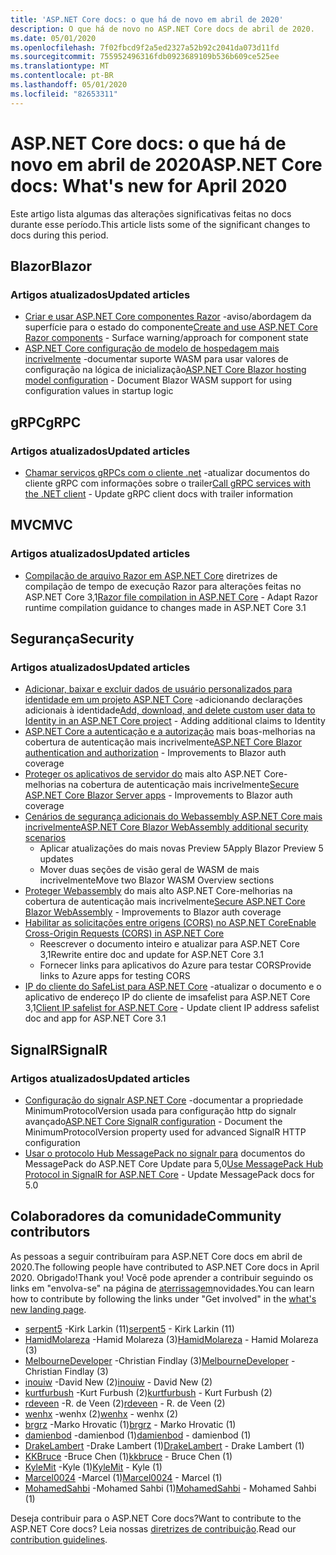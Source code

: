 ```yaml
---
title: 'ASP.NET Core docs: o que há de novo em abril de 2020'
description: O que há de novo no ASP.NET Core docs de abril de 2020.
ms.date: 05/01/2020
ms.openlocfilehash: 7f02fbcd9f2a5ed2327a52b92c2041da073d11fd
ms.sourcegitcommit: 755952496316fdb0923689109b536b609ce525ee
ms.translationtype: MT
ms.contentlocale: pt-BR
ms.lasthandoff: 05/01/2020
ms.locfileid: "82653311"
---
```

# <a name="aspnet-core-docs-whats-new-for-april-2020"></a><span data-ttu-id="1fe51-103">ASP.NET Core docs: o que há de novo em abril de 2020</span><span class="sxs-lookup"><span data-stu-id="1fe51-103">ASP.NET Core docs: What's new for April 2020</span></span>

<span data-ttu-id="1fe51-104">Este artigo lista algumas das alterações significativas feitas no docs durante esse período.</span><span class="sxs-lookup"><span data-stu-id="1fe51-104">This article lists some of the significant changes to docs during this period.</span></span>

## <a name="blazor"></a><span data-ttu-id="1fe51-105">Blazor</span><span class="sxs-lookup"><span data-stu-id="1fe51-105">Blazor</span></span>

### <a name="updated-articles"></a><span data-ttu-id="1fe51-106">Artigos atualizados</span><span class="sxs-lookup"><span data-stu-id="1fe51-106">Updated articles</span></span>

- <span data-ttu-id="1fe51-107">[Criar e usar ASP.NET Core componentes Razor](../blazor/components.md) -aviso/abordagem da superfície para o estado do componente</span><span class="sxs-lookup"><span data-stu-id="1fe51-107">[Create and use ASP.NET Core Razor components](../blazor/components.md) - Surface warning/approach for component state</span></span>
- <span data-ttu-id="1fe51-108">[ASP.NET Core configuração de modelo de hospedagem mais incrivelmente](../blazor/hosting-model-configuration.md) -documentar suporte WASM para usar valores de configuração na lógica de inicialização</span><span class="sxs-lookup"><span data-stu-id="1fe51-108">[ASP.NET Core Blazor hosting model configuration](../blazor/hosting-model-configuration.md) - Document Blazor WASM support for using configuration values in startup logic</span></span>

## <a name="grpc"></a><span data-ttu-id="1fe51-109">gRPC</span><span class="sxs-lookup"><span data-stu-id="1fe51-109">gRPC</span></span>

### <a name="updated-articles"></a><span data-ttu-id="1fe51-110">Artigos atualizados</span><span class="sxs-lookup"><span data-stu-id="1fe51-110">Updated articles</span></span>

- <span data-ttu-id="1fe51-111">[Chamar serviços gRPCs com o cliente .net](../grpc/client.md) -atualizar documentos do cliente gRPC com informações sobre o trailer</span><span class="sxs-lookup"><span data-stu-id="1fe51-111">[Call gRPC services with the .NET client](../grpc/client.md) - Update gRPC client docs with trailer information</span></span>

## <a name="mvc"></a><span data-ttu-id="1fe51-112">MVC</span><span class="sxs-lookup"><span data-stu-id="1fe51-112">MVC</span></span>

### <a name="updated-articles"></a><span data-ttu-id="1fe51-113">Artigos atualizados</span><span class="sxs-lookup"><span data-stu-id="1fe51-113">Updated articles</span></span>

- <span data-ttu-id="1fe51-114">[Compilação de arquivo Razor em ASP.NET Core](../mvc/views/view-compilation.md) diretrizes de compilação de tempo de execução Razor para alterações feitas no ASP.NET Core 3,1</span><span class="sxs-lookup"><span data-stu-id="1fe51-114">[Razor file compilation in ASP.NET Core](../mvc/views/view-compilation.md) - Adapt Razor runtime compilation guidance to changes made in ASP.NET Core 3.1</span></span>

## <a name="security"></a><span data-ttu-id="1fe51-115">Segurança</span><span class="sxs-lookup"><span data-stu-id="1fe51-115">Security</span></span>

### <a name="updated-articles"></a><span data-ttu-id="1fe51-116">Artigos atualizados</span><span class="sxs-lookup"><span data-stu-id="1fe51-116">Updated articles</span></span>

- <span data-ttu-id="1fe51-117">[Adicionar, baixar e excluir dados de usuário personalizados para identidade em um projeto ASP.NET Core](../security/authentication/add-user-data.md) -adicionando declarações adicionais à identidade</span><span class="sxs-lookup"><span data-stu-id="1fe51-117">[Add, download, and delete custom user data to Identity in an ASP.NET Core project](../security/authentication/add-user-data.md) - Adding additional claims to Identity</span></span>
- <span data-ttu-id="1fe51-118">[ASP.NET Core a autenticação e a autorização](../security/blazor/index.md) mais boas-melhorias na cobertura de autenticação mais incrivelmente</span><span class="sxs-lookup"><span data-stu-id="1fe51-118">[ASP.NET Core Blazor authentication and authorization](../security/blazor/index.md) - Improvements to Blazor auth coverage</span></span>
- <span data-ttu-id="1fe51-119">[Proteger os aplicativos de servidor do](../security/blazor/server.md) mais alto ASP.NET Core-melhorias na cobertura de autenticação mais incrivelmente</span><span class="sxs-lookup"><span data-stu-id="1fe51-119">[Secure ASP.NET Core Blazor Server apps](../security/blazor/server.md) - Improvements to Blazor auth coverage</span></span>
- [<span data-ttu-id="1fe51-120">Cenários de segurança adicionais do Webassembly ASP.NET Core mais incrivelmente</span><span class="sxs-lookup"><span data-stu-id="1fe51-120">ASP.NET Core Blazor WebAssembly additional security scenarios</span></span>](../security/blazor/webassembly/additional-scenarios.md)
  - <span data-ttu-id="1fe51-121">Aplicar atualizações do mais novas Preview 5</span><span class="sxs-lookup"><span data-stu-id="1fe51-121">Apply Blazor Preview 5 updates</span></span>
  - <span data-ttu-id="1fe51-122">Mover duas seções de visão geral de WASM de mais incrivelmente</span><span class="sxs-lookup"><span data-stu-id="1fe51-122">Move two Blazor WASM Overview sections</span></span>
- <span data-ttu-id="1fe51-123">[Proteger Webassembly](../security/blazor/webassembly/index.md) do mais alto ASP.NET Core-melhorias na cobertura de autenticação mais incrivelmente</span><span class="sxs-lookup"><span data-stu-id="1fe51-123">[Secure ASP.NET Core Blazor WebAssembly](../security/blazor/webassembly/index.md) - Improvements to Blazor auth coverage</span></span>
- [<span data-ttu-id="1fe51-124">Habilitar as solicitações entre origens (CORS) no ASP.NET Core</span><span class="sxs-lookup"><span data-stu-id="1fe51-124">Enable Cross-Origin Requests (CORS) in ASP.NET Core</span></span>](../security/cors.md)
  - <span data-ttu-id="1fe51-125">Reescrever o documento inteiro e atualizar para ASP.NET Core 3,1</span><span class="sxs-lookup"><span data-stu-id="1fe51-125">Rewrite entire doc and update for ASP.NET Core 3.1</span></span>
  - <span data-ttu-id="1fe51-126">Fornecer links para aplicativos do Azure para testar CORS</span><span class="sxs-lookup"><span data-stu-id="1fe51-126">Provide links to Azure apps for testing CORS</span></span>
- <span data-ttu-id="1fe51-127">[IP do cliente do SafeList para ASP.NET Core](../security/ip-safelist.md) -atualizar o documento e o aplicativo de endereço IP do cliente de imsafelist para ASP.NET Core 3,1</span><span class="sxs-lookup"><span data-stu-id="1fe51-127">[Client IP safelist for ASP.NET Core](../security/ip-safelist.md) - Update client IP address safelist doc and app for ASP.NET Core 3.1</span></span>

## <a name="signalr"></a><span data-ttu-id="1fe51-128">SignalR</span><span class="sxs-lookup"><span data-stu-id="1fe51-128">SignalR</span></span>

### <a name="updated-articles"></a><span data-ttu-id="1fe51-129">Artigos atualizados</span><span class="sxs-lookup"><span data-stu-id="1fe51-129">Updated articles</span></span>

- <span data-ttu-id="1fe51-130">[Configuração do signalr ASP.NET Core](../signalr/configuration.md) -documentar a propriedade MinimumProtocolVersion usada para configuração http do signalr avançado</span><span class="sxs-lookup"><span data-stu-id="1fe51-130">[ASP.NET Core SignalR configuration](../signalr/configuration.md) - Document the MinimumProtocolVersion property used for advanced SignalR HTTP configuration</span></span>
- <span data-ttu-id="1fe51-131">[Usar o protocolo Hub MessagePack no signalr para](../signalr/messagepackhubprotocol.md) documentos do MessagePack do ASP.NET Core Update para 5,0</span><span class="sxs-lookup"><span data-stu-id="1fe51-131">[Use MessagePack Hub Protocol in SignalR for ASP.NET Core](../signalr/messagepackhubprotocol.md) - Update MessagePack docs for 5.0</span></span>

## <a name="community-contributors"></a><span data-ttu-id="1fe51-132">Colaboradores da comunidade</span><span class="sxs-lookup"><span data-stu-id="1fe51-132">Community contributors</span></span>

<span data-ttu-id="1fe51-133">As pessoas a seguir contribuíram para ASP.NET Core docs em abril de 2020.</span><span class="sxs-lookup"><span data-stu-id="1fe51-133">The following people have contributed to ASP.NET Core docs in April 2020.</span></span> <span data-ttu-id="1fe51-134">Obrigado!</span><span class="sxs-lookup"><span data-stu-id="1fe51-134">Thank you!</span></span> <span data-ttu-id="1fe51-135">Você pode aprender a contribuir seguindo os links em "envolva-se" na página de [aterrissagem](index.yml)novidades.</span><span class="sxs-lookup"><span data-stu-id="1fe51-135">You can learn how to contribute by following the links under "Get involved" in the [what's new landing page](index.yml).</span></span>

- <span data-ttu-id="1fe51-136">[serpent5](https://github.com/serpent5) -Kirk Larkin (11)</span><span class="sxs-lookup"><span data-stu-id="1fe51-136">[serpent5](https://github.com/serpent5) - Kirk Larkin (11)</span></span>
- <span data-ttu-id="1fe51-137">[HamidMolareza](https://github.com/HamidMolareza) -Hamid Molareza (3)</span><span class="sxs-lookup"><span data-stu-id="1fe51-137">[HamidMolareza](https://github.com/HamidMolareza) - Hamid Molareza (3)</span></span>
- <span data-ttu-id="1fe51-138">[MelbourneDeveloper](https://github.com/MelbourneDeveloper) -Christian Findlay (3)</span><span class="sxs-lookup"><span data-stu-id="1fe51-138">[MelbourneDeveloper](https://github.com/MelbourneDeveloper) - Christian Findlay (3)</span></span>
- <span data-ttu-id="1fe51-139">[inouiw](https://github.com/inouiw) -David New (2)</span><span class="sxs-lookup"><span data-stu-id="1fe51-139">[inouiw](https://github.com/inouiw) - David New (2)</span></span>
- <span data-ttu-id="1fe51-140">[kurtfurbush](https://github.com/kurtfurbush) -Kurt Furbush (2)</span><span class="sxs-lookup"><span data-stu-id="1fe51-140">[kurtfurbush](https://github.com/kurtfurbush) - Kurt Furbush (2)</span></span>
- <span data-ttu-id="1fe51-141">[rdeveen](https://github.com/rdeveen) -R. de Veen (2)</span><span class="sxs-lookup"><span data-stu-id="1fe51-141">[rdeveen](https://github.com/rdeveen) - R. de Veen (2)</span></span>
- <span data-ttu-id="1fe51-142">[wenhx](https://github.com/wenhx) -wenhx (2)</span><span class="sxs-lookup"><span data-stu-id="1fe51-142">[wenhx](https://github.com/wenhx) - wenhx (2)</span></span>
- <span data-ttu-id="1fe51-143">[brgrz](https://github.com/brgrz) -Marko Hrovatic (1)</span><span class="sxs-lookup"><span data-stu-id="1fe51-143">[brgrz](https://github.com/brgrz) - Marko Hrovatic (1)</span></span>
- <span data-ttu-id="1fe51-144">[damienbod](https://github.com/damienbod) -damienbod (1)</span><span class="sxs-lookup"><span data-stu-id="1fe51-144">[damienbod](https://github.com/damienbod) - damienbod (1)</span></span>
- <span data-ttu-id="1fe51-145">[DrakeLambert](https://github.com/DrakeLambert) -Drake Lambert (1)</span><span class="sxs-lookup"><span data-stu-id="1fe51-145">[DrakeLambert](https://github.com/DrakeLambert) - Drake Lambert (1)</span></span>
- <span data-ttu-id="1fe51-146">[KKBruce](https://github.com/kkbruce) -Bruce Chen (1)</span><span class="sxs-lookup"><span data-stu-id="1fe51-146">[kkbruce](https://github.com/kkbruce) - Bruce Chen (1)</span></span>
- <span data-ttu-id="1fe51-147">[KyleMit](https://github.com/KyleMit) -Kyle (1)</span><span class="sxs-lookup"><span data-stu-id="1fe51-147">[KyleMit](https://github.com/KyleMit) - Kyle (1)</span></span>
- <span data-ttu-id="1fe51-148">[Marcel0024](https://github.com/Marcel0024) -Marcel (1)</span><span class="sxs-lookup"><span data-stu-id="1fe51-148">[Marcel0024](https://github.com/Marcel0024) - Marcel (1)</span></span>
- <span data-ttu-id="1fe51-149">[MohamedSahbi](https://github.com/MohamedSahbi) -Mohamed Sahbi (1)</span><span class="sxs-lookup"><span data-stu-id="1fe51-149">[MohamedSahbi](https://github.com/MohamedSahbi) - Mohamed Sahbi (1)</span></span>

<span data-ttu-id="1fe51-150">Deseja contribuir para o ASP.NET Core docs?</span><span class="sxs-lookup"><span data-stu-id="1fe51-150">Want to contribute to the ASP.NET Core docs?</span></span> <span data-ttu-id="1fe51-151">Leia nossas [diretrizes de contribuição](https://github.com/dotnet/AspNetCore.Docs/blob/master/CONTRIBUTING.md).</span><span class="sxs-lookup"><span data-stu-id="1fe51-151">Read our [contribution guidelines](https://github.com/dotnet/AspNetCore.Docs/blob/master/CONTRIBUTING.md).</span></span>
